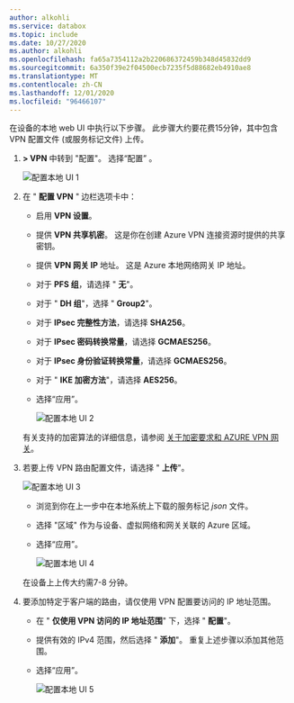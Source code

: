 ```yaml
---
author: alkohli
ms.service: databox
ms.topic: include
ms.date: 10/27/2020
ms.author: alkohli
ms.openlocfilehash: fa65a7354112a2b220686372459b348d45832dd9
ms.sourcegitcommit: 6a350f39e2f04500ecb7235f5d88682eb4910ae8
ms.translationtype: MT
ms.contentlocale: zh-CN
ms.lasthandoff: 12/01/2020
ms.locfileid: "96466107"
---
```

在设备的本地 web UI 中执行以下步骤。 此步骤大约要花费15分钟，其中包含 VPN 配置文件 (或服务标记文件) 上传。 

1. **> VPN** 中转到 "配置"。 选择“配置” 。

    ![配置本地 UI 1](../articles/databox-online/media/azure-stack-edge-pro-r-configure-vpn-powershell/configure-vpn-local-ui-1.png)

2. 在 " **配置 VPN** " 边栏选项卡中：

    - 启用 **VPN 设置**。
    - 提供 **VPN 共享机密**。 这是你在创建 Azure VPN 连接资源时提供的共享密钥。
    - 提供 **VPN 网关 IP** 地址。 这是 Azure 本地网络网关 IP 地址。
    - 对于 **PFS 组**，请选择 " **无**"。 
    - 对于 " **DH 组**"，选择 " **Group2**"。
    - 对于 **IPsec 完整性方法**，请选择 **SHA256**。
    - 对于 **IPsec 密码转换常量**，请选择 **GCMAES256**。
    - 对于 **IPsec 身份验证转换常量**，请选择 **GCMAES256**。
    - 对于 " **IKE 加密方法**"，请选择 **AES256**。
    - 选择“应用”。 

        ![配置本地 UI 2](../articles/databox-online/media/azure-stack-edge-pro-r-configure-vpn-powershell/configure-vpn-local-ui-2.png)

    有关支持的加密算法的详细信息，请参阅 [关于加密要求和 AZURE VPN 网关](../articles/vpn-gateway/vpn-gateway-about-compliance-crypto.md#ipsecike-policy-faq)。 

3. 若要上传 VPN 路由配置文件，请选择 " **上传**"。 

    ![配置本地 UI 3](../articles/databox-online/media/azure-stack-edge-pro-r-configure-vpn-powershell/configure-vpn-local-ui-3.png)

    - 浏览到你在上一步中在本地系统上下载的服务标记 *json* 文件。
    - 选择 "区域" 作为与设备、虚拟网络和网关关联的 Azure 区域。
    - 选择“应用”。 

        ![配置本地 UI 4](../articles/databox-online/media/azure-stack-edge-pro-r-configure-vpn-powershell/configure-vpn-local-ui-4.png)
    
    在设备上上传大约需7-8 分钟。

4. 要添加特定于客户端的路由，请仅使用 VPN 配置要访问的 IP 地址范围。 

    - 在 " **仅使用 VPN 访问的 IP 地址范围**" 下，选择 " **配置**"。
    - 提供有效的 IPv4 范围，然后选择 " **添加**"。 重复上述步骤以添加其他范围。
    - 选择“应用”。 

        ![配置本地 UI 5](../articles/databox-online/media/azure-stack-edge-pro-r-configure-vpn-powershell/configure-vpn-local-ui-5.png)

